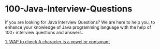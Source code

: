 # 100-Java-Interview-Questions
If you are looking for Java Interview Questions? We are here to help you, to enhance your knowledge of Java programming language with the help of 100+ interview questions and answers. 
<p><a href="https://github.com/pijushghorai/100-Java-Interview-Questions/blob/main/01.%20Check%20A%20character%20is%20a%20vowel%20or%20consonant">1. WAP to check A character is a vowel or consonant</a></p>
<p><a href=""></a></p>
<p><a href=""></a></p>
<p><a href=""></a></p>
<p><a href=""></a></p>
<p><a href=""></a></p>
<p><a href=""></a></p>
<p><a href=""></a></p>
<p><a href=""></a></p>
<p><a href=""></a></p>
